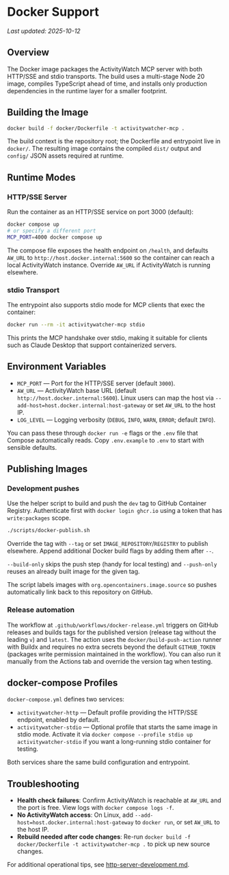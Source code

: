 # Docker Support

_Last updated: 2025-10-12_

## Overview

The Docker image packages the ActivityWatch MCP server with both HTTP/SSE and stdio transports. The build uses a multi-stage Node 20 image, compiles TypeScript ahead of time, and installs only production dependencies in the runtime layer for a smaller footprint.

## Building the Image

```bash
docker build -f docker/Dockerfile -t activitywatcher-mcp .
```

The build context is the repository root; the Dockerfile and entrypoint live in `docker/`. The resulting image contains the compiled `dist/` output and `config/` JSON assets required at runtime.

## Runtime Modes

### HTTP/SSE Server

Run the container as an HTTP/SSE service on port 3000 (default):

```bash
docker compose up
# or specify a different port
MCP_PORT=4000 docker compose up
```

The compose file exposes the health endpoint on `/health`, and defaults `AW_URL` to `http://host.docker.internal:5600` so the container can reach a local ActivityWatch instance. Override `AW_URL` if ActivityWatch is running elsewhere.

### stdio Transport

The entrypoint also supports stdio mode for MCP clients that exec the container:

```bash
docker run --rm -it activitywatcher-mcp stdio
```

This prints the MCP handshake over stdio, making it suitable for clients such as Claude Desktop that support containerized servers.

## Environment Variables

- `MCP_PORT` — Port for the HTTP/SSE server (default `3000`).
- `AW_URL` — ActivityWatch base URL (default `http://host.docker.internal:5600`). Linux users can map the host via `--add-host=host.docker.internal:host-gateway` or set `AW_URL` to the host IP.
- `LOG_LEVEL` — Logging verbosity (`DEBUG`, `INFO`, `WARN`, `ERROR`; default `INFO`).

You can pass these through `docker run -e` flags or the `.env` file that Compose automatically reads. Copy `.env.example` to `.env` to start with sensible defaults.

## Publishing Images

### Development pushes

Use the helper script to build and push the `dev` tag to GitHub Container Registry. Authenticate first with `docker login ghcr.io` using a token that has `write:packages` scope.

```bash
./scripts/docker-publish.sh
```

Override the tag with `--tag` or set `IMAGE_REPOSITORY`/`REGISTRY` to publish elsewhere. Append additional Docker build flags by adding them after `--`.

`--build-only` skips the push step (handy for local testing) and `--push-only` reuses an already built image for the given tag.

The script labels images with `org.opencontainers.image.source` so pushes automatically link back to this repository on GitHub.

### Release automation

The workflow at `.github/workflows/docker-release.yml` triggers on GitHub releases and builds tags for the published version (release tag without the leading `v`) and `latest`. The action uses the `docker/build-push-action` runner with Buildx and requires no extra secrets beyond the default `GITHUB_TOKEN` (packages write permission maintained in the workflow). You can also run it manually from the Actions tab and override the version tag when testing.

## docker-compose Profiles

`docker-compose.yml` defines two services:

- `activitywatcher-http` — Default profile providing the HTTP/SSE endpoint, enabled by default.
- `activitywatcher-stdio` — Optional profile that starts the same image in stdio mode. Activate it via `docker compose --profile stdio up activitywatcher-stdio` if you want a long-running stdio container for testing.

Both services share the same build configuration and entrypoint.

## Troubleshooting

- **Health check failures**: Confirm ActivityWatch is reachable at `AW_URL` and the port is free. View logs with `docker compose logs -f`.
- **No ActivityWatch access**: On Linux, add `--add-host=host.docker.internal:host-gateway` to `docker run`, or set `AW_URL` to the host IP.
- **Rebuild needed after code changes**: Re-run `docker build -f docker/Dockerfile -t activitywatcher-mcp .` to pick up new source changes.

For additional operational tips, see [http-server-development.md](./http-server-development.md).
